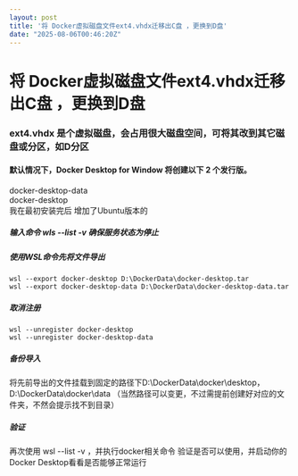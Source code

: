 ```yaml
---
layout: post
title: '将 Docker虚拟磁盘文件ext4.vhdx迁移出C盘 ，更换到D盘'
date: "2025-08-06T00:46:20Z"
---
```

将 Docker虚拟磁盘文件ext4.vhdx迁移出C盘 ，更换到D盘
===================================

### ext4.vhdx 是个虚拟磁盘，会占用很大磁盘空间，可将其改到其它磁盘或分区，如D分区

#### 默认情况下，Docker Desktop for Window 将创建以下 2 个发行版。

docker-desktop-data  
docker-desktop  
我在最初安装完后 增加了Ubuntu版本的

##### 输入命令 wls --list -v 确保服务状态为停止

##### 使用WSL命令先将文件导出

    wsl --export docker-desktop D:\DockerData\docker-desktop.tar
    wsl --export docker-desktop-data D:\DockerData\docker-desktop-data.tar
    

##### 取消注册

    wsl --unregister docker-desktop
    wsl --unregister docker-desktop-data
    

##### 备份导入

将先前导出的文件挂载到固定的路径下D:\\DockerData\\docker\\desktop，D:\\DockerData\\docker\\data （当然路径可以变更，不过需提前创建好对应的文件夹，不然会提示找不到目录）  

##### 验证

再次使用 wsl --list -v ，并执行docker相关命令 验证是否可以使用，并启动你的Docker Desktop看看是否能够正常运行